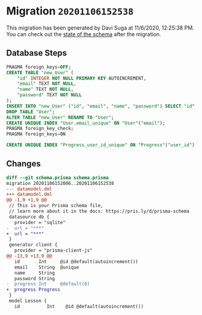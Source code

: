 # Migration `20201106152538`

This migration has been generated by Davi Suga at 11/6/2020, 12:25:38 PM.
You can check out the [state of the schema](./schema.prisma) after the migration.

## Database Steps

```sql
PRAGMA foreign_keys=OFF;
CREATE TABLE "new_User" (
    "id" INTEGER NOT NULL PRIMARY KEY AUTOINCREMENT,
    "email" TEXT NOT NULL,
    "name" TEXT NOT NULL,
    "password" TEXT NOT NULL
);
INSERT INTO "new_User" ("id", "email", "name", "password") SELECT "id", "email", "name", "password" FROM "User";
DROP TABLE "User";
ALTER TABLE "new_User" RENAME TO "User";
CREATE UNIQUE INDEX "User.email_unique" ON "User"("email");
PRAGMA foreign_key_check;
PRAGMA foreign_keys=ON

CREATE UNIQUE INDEX "Progress_user_id_unique" ON "Progress"("user_id")
```

## Changes

```diff
diff --git schema.prisma schema.prisma
migration 20201106152006..20201106152538
--- datamodel.dml
+++ datamodel.dml
@@ -1,9 +1,9 @@
 // This is your Prisma schema file,
 // learn more about it in the docs: https://pris.ly/d/prisma-schema
 datasource db {
   provider = "sqlite"
-  url = "***"
+  url = "***"
 }
 generator client {
   provider = "prisma-client-js"
@@ -13,9 +13,9 @@
   id       Int     @id @default(autoincrement())
   email    String  @unique
   name     String
   password String
-  progress Int     @default(0)
+  progress Progress 
 }
 model Lesson {
   id          Int    @id @default(autoincrement())
```


